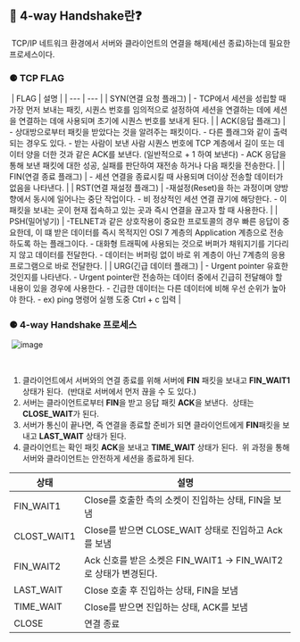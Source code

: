 ## **🔎 4-way Handshake란❓**
​
TCP/IP 네트워크 환경에서 서버와 클라이언트의 연결을 해제(세션 종료)하는데 필요한 프로세스이다.
​
### ⚈ TCP FLAG
​
| FLAG | 설명 |
| --- | --- |
| SYN(연결 요청 플래그) | \- TCP에서 세션을 성립할 때 가장 먼저 보내는 패킷, 시퀀스 번호를 임의적으로 설정하여 세션을 연결하는 데에    세션을 연결하는 데애 사용되며 초기에 시퀀스 번호를 보내게 된다. |
| ACK(응답 플래그) | \- 상대방으로부터 패킷을 받았다는 것을 알려주는 패킷이다.   \- 다른 플래그와 같이 출력되는 경우도 있다.   \- 받는 사람이 보낸 사람 시퀀스 번호에 TCP 계층에서 길이 또는 데이터 양을 더한 것과 같은 ACK를 보낸다. (일반적으로 + 1 하여 보낸다)   \- ACK 응답을 통해 보낸 패킷에 대한 성공, 실패를 판단하여 재전송 하거나 다음 패킷을 전송한다. |
| FIN(연결 종료 플래그) | \- 세션 연결을 종료시킬 때 사용되며 더이상 전송할 데이터가 없음을 나타낸다. |
| RST(연결 재설정 플래그) | \-재설정(Reset)을 하는 과정이며 양방향에서 동시에 일어나는 중단 작업이다.   \- 비 정상적인 세션 연결 끊기에 해당한다.   \- 이 패킷을 보내는 곳이 현재 접속하고 있는 곳과 즉시 연결을 끊고자 할 때 사용한다. |
| PSH(밀어넣기) | \-TELNET과 같은 상호작용이 중요한 프로토콜의 경우 빠른 응답이 중요한데, 이 떄 받은 데이터를 즉시 목적지인 OSI 7 계층의 Application 계층으로 전송하도록 하는 플래그이다.   \- 대화형 트래픽에 사용되는 것으로 버퍼가 채워지기를 기다리지 않고 데이터를 전달한다.   \- 데이터는 버퍼링 없이 바로 위 계층이 아닌 7계층의 응용프로그램으로 바로 전달한다. |
| URG(긴급 데이터 플래그) | \- Urgent pointer 유효한 것인지를 나타낸다.   \- Urgent pointer란 전송하는 데이터 중에서 긴급히 전달해야 할 내용이 있을 경우에 사용한다.   \- 긴급한 데이터는 다른 데이터에 비해 우선 순위가 높아야 한다.   \- ex) ping 명령어 실행 도중 Ctrl + c 입력 |
​
### ⚈ 4-way Handshake 프로세스
​
![image](https://user-images.githubusercontent.com/96826217/211199761-370de7d4-003e-4e40-9874-842c65a8613d.png)

​
1) 클라이언트에서 서버와의 연결 종료를 위해 서버에 **FIN** 패킷을 보내고 **FIN\_WAIT1** 상태가 된다.
​
(반대로 서버에서 먼저 끊을 수 도 있다.)
​
2) 서버는 클라이언트로부터 **FIN**을 받고 응답 패킷 **ACK**을 보낸다.
​
상태는 **CLOSE\_WAIT**가 된다.
​
3) 서버가 통신이 끝나면, 즉 연결을 종료할 준비가 되면 클라이언트에게 **FIN**패킷을 보내고 **LAST\_WAIT** 상태가 된다.
​
4) 클라이언트는 확인 패킷 **ACK**을 보내고 **TIME\_WAIT** 상태가 된다.
​
위 과정을 통해 서버와 클라이언트는 안전하게 세션을 종료하게 된다.

| 상태 | 설명 |
| --- | --- |
| FIN\_WAIT1 | Close를 호출한 측의 소켓이 진입하는 상태, FIN을 보냄 |
| CLOST\_WAIT1 | Close를 받으면 CLOSE\_WAIT 상태로 진입하고 Ack를 보냄 |
| FIN\_WAIT2 | Ack 신호를 받은 소켓은 FIN\_WAIT1 -> FIN\_WAIT2로 상태가 변경된다. |
| LAST\_WAIT | Close 호출 후 진입하는 상태, FIN을 보냄 |
| TIME\_WAIT | Close를 받으면 진입하는 상태, ACK를 보냄 |
| CLOSE | 연결 종료 |

